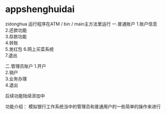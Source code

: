 # appshenghuidai
zidonghua
运行程序在ATM / bin / main主方法里运行
一.普通账户
    1.账户信息                           
		2.还款功能                           
		3.存款功能                          
		4.转账                               
		5.发红包
	  6.网上买菜系统                         
		7.退出 
    
 二.管理员账户
    1.开户                                 
	  2.销户                                 
	  3.业务办理                              
	  4.退出 
    
  后续功能陆续添加中
  
  功能介绍：
    模拟银行工作系统当中的管理员和普通用户的一些简单的操作来进行
